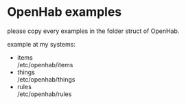 # OpenHab examples
please copy every examples in the folder struct of OpenHab.

example at my systems:
* items   
/etc/openhab/items
* things  
/etc/openhab/things
* rules   
/etc/openhab/rules

